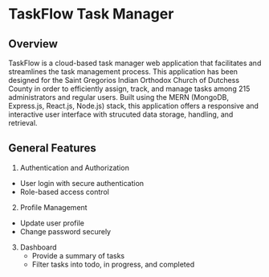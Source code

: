 # TaskFlow Task Manager
## Overview
TaskFlow is a cloud-based task manager web application that facilitates and streamlines the task management process. This application has been designed for the Saint Gregorios Indian Orthodox Church of Dutchess County in order to efficiently assign, track, and manage tasks among 215 administrators and regular users. Built using the MERN (MongoDB, Express.js, React.js, Node.js) stack, this application offers a responsive and interactive user interface with strucuted data storage, handling, and retrieval.

## General Features
1. Authentication and Authorization
  * User login with secure authentication
  * Role-based access control

2. Profile Management
 * Update user profile
 * Change password securely

3. Dashboard
   * Provide a summary of tasks
   * Filter tasks into todo, in progress, and completed
